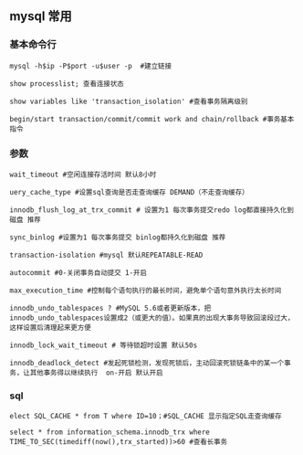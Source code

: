 ## mysql 常用

### 基本命令行
	mysql -h$ip -P$port -u$user -p  #建立链接
	
	show processlist; 查看连接状态

	show variables like 'transaction_isolation' #查看事务隔离级别

	begin/start transaction/commit/commit work and chain/rollback #事务基本指令

### 参数
	wait_timeout #空闲连接存活时间 默认8小时
	
	uery_cache_type #设置sql查询是否走查询缓存 DEMAND（不走查询缓存）

	innodb_flush_log_at_trx_commit # 设置为1 每次事务提交redo log都直接持久化到磁盘 推荐
	
	sync_binlog #设置为1 每次事务提交 binlog都持久化到磁盘 推荐

	transaction-isolation #mysql 默认REPEATABLE-READ 

	autocommit #0-关闭事务自动提交 1-开启
	
	max_execution_time #控制每个语句执行的最长时间，避免单个语句意外执行太长时间

	innodb_undo_tablespaces ? #MySQL 5.6或者更新版本，把innodb_undo_tablespaces设置成2（或更大的值）。如果真的出现大事务导致回滚段过大，这样设置后清理起来更方便

	innodb_lock_wait_timeout # 等待锁超时设置 默认50s

	innodb_deadlock_detect #发起死锁检测，发现死锁后，主动回滚死锁链条中的某一个事务，让其他事务得以继续执行  on-开启 默认开启

### sql
	elect SQL_CACHE * from T where ID=10；#SQL_CACHE 显示指定SQL走查询缓存

	select * from information_schema.innodb_trx where TIME_TO_SEC(timediff(now(),trx_started))>60 #查看长事务



